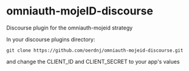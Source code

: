 omniauth-mojeID-discourse
=========================

Discourse plugin for the omniauth-mojeid strategy

In your discourse plugins directory:

    git clone https://github.com/oerdnj/omniauth-mojeid-discourse.git
    
and change the CLIENT_ID and CLIENT_SECRET to your app's values
